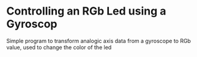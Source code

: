# Controlling an RGb Led using a Gyroscop

Simple program to transform analogic axis data from a gyroscope to RGb value, used to change the color of the led
